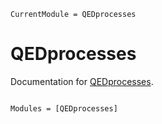 ```@meta
CurrentModule = QEDprocesses
```

# QEDprocesses

Documentation for [QEDprocesses](https://github.com/QEDjl-project/QEDprocesses.jl).

```@index
```

```@autodocs
Modules = [QEDprocesses]
```
